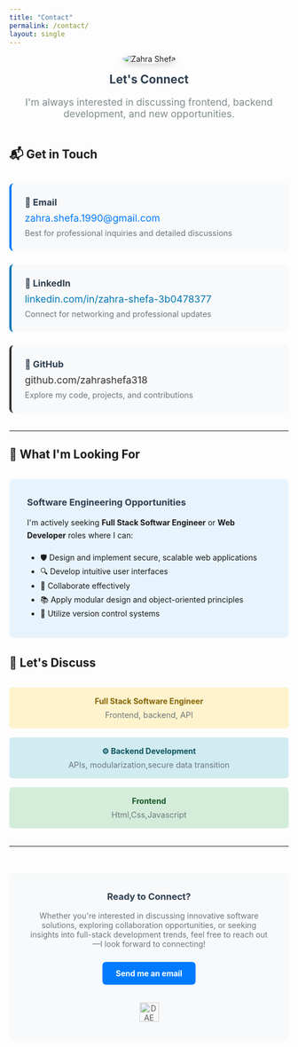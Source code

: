 ```yaml
---
title: "Contact"
permalink: /contact/
layout: single
---
```


<div style="text-align:center; margin-bottom:3rem;">
  <img src="{{ '/assets/img/zhara_dae_1.jpg' | relative_url }}" alt="Zahra Shefa" 
       style="max-width:150px; border-radius:50%; box-shadow:0 4px 12px rgba(0,0,0,.15);">
  <h2 style="margin:1rem 0 0.5rem; color:#2c3e50;">Let's Connect</h2>
  <p style="color:#7f8c8d; font-size:1.1rem;">I'm always interested in discussing frontend, backend development, and new opportunities.</p>
</div>

## 📬 Get in Touch

<div style="display:grid; gap:1.5rem; margin:2rem 0;">
  
  <div style="background:#f8f9fa; padding:1.5rem; border-radius:8px; border-left:4px solid #007bff;">
    <h3 style="margin:0 0 0.5rem; color:#2c3e50;">📧 Email</h3>
    <p style="margin:0; font-size:1.1rem;"><a href="mailto:zahra.shefa.1990@gmail.com" style="color:#007bff; text-decoration:none;">zahra.shefa.1990@gmail.com</a></p>
    <p style="margin:0.5rem 0 0; color:#6c757d; font-size:0.9rem;">Best for professional inquiries and detailed discussions</p>
  </div>
  
  <div style="background:#f8f9fa; padding:1.5rem; border-radius:8px; border-left:4px solid #0077b5;">
    <h3 style="margin:0 0 0.5rem; color:#2c3e50;">💼 LinkedIn</h3>
    <p style="margin:0; font-size:1.1rem;"><a href="linkedin.com/in/zahra-shefa-3b0478377" style="color:#0077b5; text-decoration:none;">linkedin.com/in/zahra-shefa-3b0478377</a></p>
    <p style="margin:0.5rem 0 0; color:#6c757d; font-size:0.9rem;">Connect for networking and professional updates</p>
  </div>
  
  <div style="background:#f8f9fa; padding:1.5rem; border-radius:8px; border-left:4px solid #333;">
    <h3 style="margin:0 0 0.5rem; color:#2c3e50;">🐙 GitHub</h3>
    <p style="margin:0; font-size:1.1rem;"><a href="https://github.com/zahrashefa318" style="color:#333; text-decoration:none;">github.com/zahrashefa318</a></p>
    <p style="margin:0.5rem 0 0; color:#6c757d; font-size:0.9rem;">Explore my code, projects, and contributions</p>
  </div>
  
</div>

---

## 🎯 What I'm Looking For

<div style="background:#e8f4fd; padding:2rem; border-radius:8px; margin:2rem 0;">
  <h3 style="margin:0 0 1rem; color:#2c3e50;">Software Engineering Opportunities</h3>
  <p style="margin:0 0 1rem; line-height:1.6;">I'm actively seeking <strong>Full Stack Softwar Engineer</strong> or <strong>Web Developer</strong> roles where I can:</p>
  
  <ul style="margin:0; padding-left:1.5rem; line-height:1.8;">
    <li>🛡️ Design and implement secure, scalable web applications </li>
    <li>🔍 Develop intuitive user interfaces</li>
    <li>🤝 Collaborate effectively</li>
    <li>📚 Apply modular design and object-oriented principles</li>
    <li>🚀 Utilize version control systems </li>
  </ul>
</div>

## 💬 Let's Discuss

<div style="display:grid; grid-template-columns:repeat(auto-fit, minmax(250px, 1fr)); gap:1rem; margin:2rem 0;">
  
  <div style="background:#fff3cd; padding:1rem; border-radius:6px; text-align:center;">
    <h4 style="margin:0 0 0.5rem; color:#856404;">Full Stack Software Engineer</h4>
    <p style="margin:0; font-size:0.9rem; color:#6c757d;">Frontend, backend, API</p>
  </div>
  
  <div style="background:#d1ecf1; padding:1rem; border-radius:6px; text-align:center;">
    <h4 style="margin:0 0 0.5rem; color:#0c5460;">⚙️ Backend Development</h4>
    <p style="margin:0; font-size:0.9rem; color:#6c757d;"> APIs, modularization,secure data transition </p>
  </div>
  
  <div style="background:#d4edda; padding:1rem; border-radius:6px; text-align:center;">
    <h4 style="margin:0 0 0.5rem; color:#155724;">Frontend</h4>
    <p style="margin:0; font-size:0.9rem; color:#6c757d;">Html,Css,Javascript</p>
  </div>
  
</div>

---

<div style="text-align:center; margin-top:3rem; padding:2rem; background:#f8f9fa; border-radius:8px;">
  <h3 style="margin:0 0 1rem; color:#2c3e50;">Ready to Connect?</h3>
  <p style="margin:0 0 1.5rem; color:#6c757d;">Whether you're interested in discussing innovative software solutions, exploring collaboration opportunities, or seeking insights into full-stack development trends, feel free to reach out—I look forward to connecting!</p>
  
  <a href="mailto:zahra.shefa.1990@gmail.com" style="background:#007bff; color:white; padding:0.75rem 1.5rem; text-decoration:none; border-radius:6px; font-weight:bold; display:inline-block;">Send me an email</a>
  
  <div style="margin-top:2rem;">
    <img src="{{ '/assets/img/dae-logo.jpg' | relative_url }}" alt="DAE Logo" style="height:35px; opacity:0.7;">
  </div>
</div>
